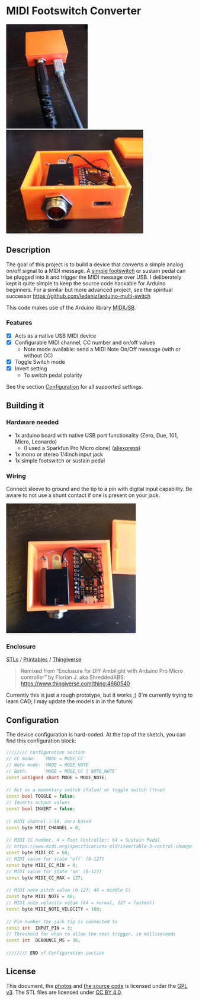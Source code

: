 # MIDI Footswitch Converter

<a href="./img/midi-2.jpg"><img src="./img/midi-2.jpg" width=220 alt="Photo of a prototype enclosed and in use" /></a>
<a href="./img/midi-1.jpg"><img src="./img/midi-1.jpg" width=370 alt="Photo of a prototype enclosed with the top of the enclosure removed" /></a>

## Description
The goal of this project is to build a device that converts a simple analog on/off signal to a MIDI message. A [simple footswitch](https://archive.is/ykACL/2fbe0dc294888a247c4ef17947f29507e65076bb.jpg) or sustain pedal can be plugged into it and trigger the MIDI message over USB.
I deliberately kept it quite simple to keep the source code hackable for Arduino beginners. For a similar but more advanced project, see the spiritual successor https://github.com/ledeniz/arduino-multi-switch

This code makes use of the Arduino library [MIDIUSB](https://github.com/arduino-libraries/MIDIUSB).

### Features
- [x] Acts as a native USB MIDI device
- [x] Configurable MIDI channel, CC number and on/off values
  - Note mode available: send a MIDI Note On/Off message (with or without CC)
- [x] Toggle Switch mode
- [x] Invert setting
  - To switch pedal polarity

See the section [Configuration](#configuration) for all supported settings.

## Building it
### Hardware needed
- 1x arduino board with native USB port functionality (Zero, Due, 101, Micro, Leonardo)
  - (I used a Sparkfun Pro Micro clone) ([aliexpress](https://archive.is/I7Rhd))
- 1x mono or stereo 1/4inch input jack
- 1x simple footswitch or sustain pedal

### Wiring
Connect sleeve to ground and the tip to a pin with digital input capability. Be aware to not use a shunt contact if one is present on your jack.

<a href="./img/midi-3.jpg"><img src="./img/midi-3.jpg" width=350 alt="Photo of a prototype enclosure 3D printed and wired" /></a>

### Enclosure
[STLs](/stl/) /
[Printables](https://www.printables.com/model/449993-enclosure-for-pro-micro-quarter-inch-jack) / [Thingiverse](https://www.thingiverse.com/thing:5964743)
> Remixed from “Enclosure for DIY Ambilight with Arduino Pro Micro controller” by Florian J. aka ShreddedABS: https://www.thingiverse.com/thing:4660540

Currently this is just a rough prototype, but it works ;) (I'm currently trying to learn CAD; I may update the models in in the future)

## Configuration
The device configuration is hard-coded. At the top of the sketch, you can find this configuration block: 
```cpp
//////// Configuration section 
// CC mode:   `MODE = MODE_CC` 
// Note mode: `MODE = MODE_NOTE`
// Both:      `MODE = MODE_CC | NOTE_NOTE`
const unsigned short MODE = MODE_NOTE; 

// Act as a momentary switch (false) or toggle switch (true)
const bool TOGGLE = false;
// Inverts output values
const bool INVERT = false;

// MIDI channel 1-16, zero based
const byte MIDI_CHANNEL = 0;

// MIDI CC number. 4 = Foot Controller; 64 = Sustain Pedal
// https://www.midi.org/specifications-old/item/table-3-control-change-messages-data-bytes-2
const byte MIDI_CC = 64;
// MIDI value for state 'off' (0-127)
const byte MIDI_CC_MIN = 0;
// MIDI value for state 'on' (0-127)
const byte MIDI_CC_MAX = 127;

// MIDI note pitch value (0-127; 48 = middle C)
const byte MIDI_NOTE = 48;
// MIDI note velocity value (64 = normal, 127 = fastest)
const byte MIDI_NOTE_VELOCITY = 100;

// Pin number the jack tip is connected to
const int  INPUT_PIN = 3;
// Threshold for when to allow the next trigger, in milliseconds
const int  DEBOUNCE_MS = 30;

//////// END of Configuration section
```

## License
This document, the [photos](./img/) and [the source code](./midi_footswitch_converter.ino) is licensed under the [GPL v3](./LICENSE). The STL files are licensed under [CC BY 4.0](https://creativecommons.org/licenses/by/4.0/).
